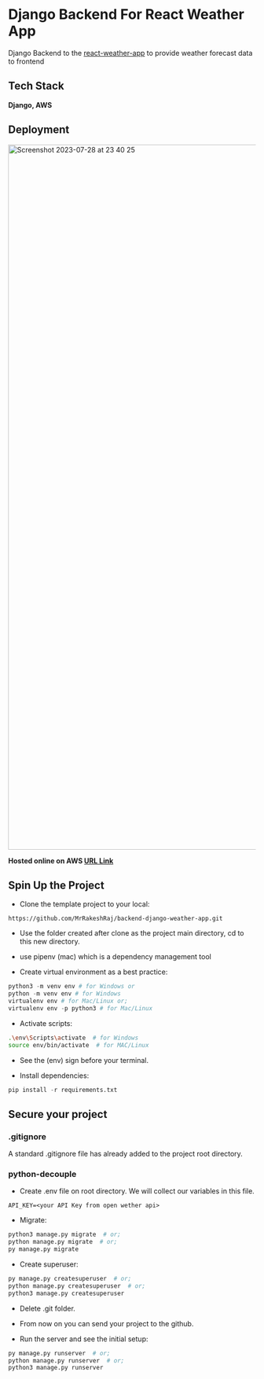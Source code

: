 # Django Backend For React Weather App
Django Backend to the [react-weather-app](https://github.com/MrRakeshRaj/weather-app-with-django) to provide weather forecast data to frontend

## Tech Stack
**Django, AWS**

## Deployment
<img width="1435" alt="Screenshot 2023-07-28 at 23 40 25" src="https://github.com/MrRakeshRaj/django-weather-app/assets/76464379/423a94f8-5dc5-4c8d-8d4d-804238c7d8a0">

**Hosted online on AWS [URL Link](http://15.206.88.22/)**

## Spin Up the Project

- Clone the template project to your local:
```git
https://github.com/MrRakeshRaj/backend-django-weather-app.git
```

- Use the folder created after clone as the project main directory, cd to this new directory.
- use pipenv (mac) which is a dependency management tool
  

- Create virtual environment as a best practice:
```py
python3 -m venv env # for Windows or
python -m venv env # for Windows
virtualenv env # for Mac/Linux or;
virtualenv env -p python3 # for Mac/Linux
```

- Activate scripts:
```bash
.\env\Scripts\activate  # for Windows
source env/bin/activate  # for MAC/Linux
```

- See the (env) sign before your terminal.

- Install dependencies:
```py
pip install -r requirements.txt
```

## Secure your project

### .gitignore

A standard .gitignore file has already added to the project root directory. 

### python-decouple

- Create .env file on root directory. We will collect our variables in this file.
```
API_KEY=<your API Key from open wether api>
```

- Migrate:
```bash
python3 manage.py migrate  # or;
python manage.py migrate  # or;
py manage.py migrate
```

- Create superuser:
```bash
py manage.py createsuperuser  # or;
python manage.py createsuperuser  # or;
python3 manage.py createsuperuser
```

- Delete .git folder.

- From now on you can send your project to the github.

- Run the server and see the initial setup:
```bash
py manage.py runserver  # or;
python manage.py runserver  # or;
python3 manage.py runserver
